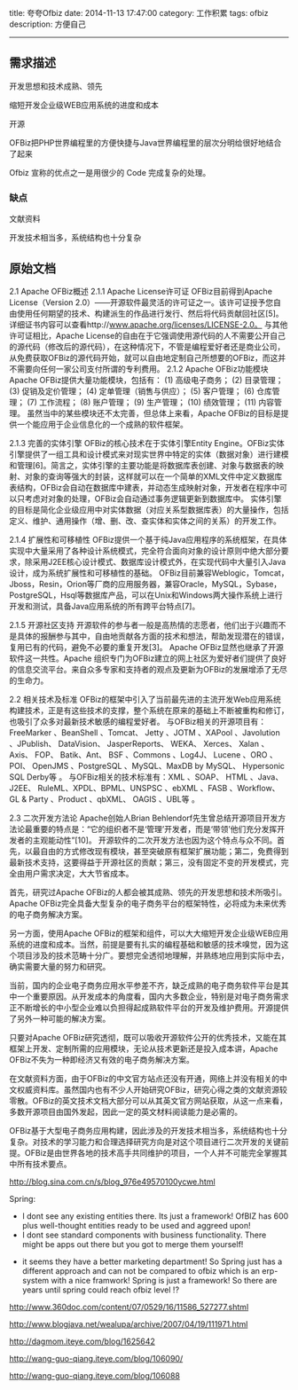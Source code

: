 title: 夸夸Ofbiz
date: 2014-11-13 17:47:00
category: 工作积累
tags: ofbiz
description: 方便自己

---


## 需求描述 ##

开发思想和技术成熟、领先

缩短开发企业级WEB应用系统的进度和成本

开源

OFBiz把PHP世界编程里的方便快捷与Java世界编程里的层次分明给很好地结合了起来


Ofbiz 宣称的优点之一是用很少的 Code 完成复杂的处理。 

### 缺点 ###

文献资料

开发技术相当多，系统结构也十分复杂


## 原始文档 ##

2.1  Apache OFBiz概述
2.1.1  Apache License许可证
OFBiz目前得到Apache License（Version 2.0）——开源软件最灵活的许可证之一。该许可证授予您自由使用任何期望的技术、构建派生的作品进行发行、然后将代码贡献回社区[5]。详细证书内容可以查看http://www.apache.org/licenses/LICENSE-2.0。
与其他许可证相比，Apache License的自由在于它强调使用源代码的人不需要公开自己的源代码（修改后的源代码），在这种情况下，不管是编程爱好者还是商业公司，从免费获取OFBiz的源代码开始，就可以自由地定制自己所想要的OFBiz，而这并不需要向任何一家公司支付所谓的专利费用。
2.1.2  Apache OFBiz功能模块
Apache OFBiz提供大量功能模块，包括有：
(1) 高级电子商务；
(2) 目录管理；
(3) 促销及定价管理；
(4) 定单管理（销售与供应）；
(5) 客户管理；
(6) 仓库管理；
(7) 工作流程；
(8) 账户管理；
(9) 生产管理；
(10)  绩效管理；
(11)  内容管理。
虽然当中的某些模块还不太完善，但总体上来看，Apache OFBiz的目标是提供一个能应用于企业信息化的一个成熟的软件框架。

2.1.3  完善的实体引擎
OFBiz的核心技术在于实体引擎Entity Engine。OFBiz实体引擎提供了一组工具和设计模式来对现实世界中特定的实体（数据对象）进行建模和管理[6]。简言之，实体引擎的主要功能是将数据库表创建、对象与数据表的映射、对象的查询等强大的封装，这样就可以在一个简单的XML文件中定义数据库表结构，OFBiz会自动在数据库中建表，并动态生成映射对象，开发者在程序中可以只考虑对对象的处理，OFBiz会自动通过事务逻辑更新到数据库中。
实体引擎的目标是简化企业级应用中对实体数据（对应关系型数据库表）的大量操作，包括定义、维护、通用操作（增、删、改、查实体和实体之间的关系）的开发工作。

2.1.4  扩展性和可移植性
OFBiz提供一个基于纯Java应用程序的系统框架，在具体实现中大量采用了各种设计系统模式，完全符合面向对象的设计原则中绝大部分要求，除采用J2EE核心设计模式、数据库设计模式外，在实现代码中大量引入Java设计，成为系统扩展性和可移植性的基础。
OFBiz目前兼容Weblogic，Tomcat，Jboss，Resin，Orion等厂商的应用服务器，兼容Oracle，MySQL，Sybase，PostgreSQL，Hsql等数据库产品，可以在Unix和Windows两大操作系统上进行开发和测试，具备Java应用系统的所有跨平台特点[7]。

2.1.5  开源社区支持
开源软件的参与者一般是高热情的志愿者，他们出于兴趣而不是具体的报酬参与其中，自由地贡献各方面的技术和想法，帮助发现潜在的错误，复用已有的代码，避免不必要的重复开发[3]。
Apache OFBiz显然也继承了开源软件这一共性。Apache 组织专门为OFBiz建立的网上社区为爱好者们提供了良好的信息交流平台。来自众多专家和支持者的观点及更新为OFBiz的发展增添了无尽的生命力。

2.2  相关技术及标准
OFBiz的框架中引入了当前最先进的主流开发Web应用系统构建技术，正是有这些技术的支撑，整个系统在原来的基础上不断被重构和修订，也吸引了众多对最新技术敏感的编程爱好者。
与OFBiz相关的开源项目有： FreeMarker 、BeanShell 、Tomcat、 Jetty 、JOTM 、XAPool 、Javolution 、JPublish、 DataVision、 JasperReports、 WEKA、 Xerces、 Xalan 、Axis、 FOP、 Batik、Ant、 BSF 、Commons 、Log4J、 Lucene 、ORO 、POI、 OpenJMS 、PostgreSQL 、MySQL、MaxDB by MySQL、 Hypersonic SQL Derby等 。
与OFBiz相关的技术标准有：XML 、SOAP、 HTML 、Java、J2EE、 RuleML、XPDL、BPML、UNSPSC 、ebXML 、FASB 、Workflow、GL & Party 、Product 、qbXML、 OAGIS 、UBL等 。

2.3  二次开发方法论
Apache创始人Brian Behlendorf先生曾总结开源项目开发方法论最重要的特点是：“它的组织者不是‘管理’开发者，而是‘带领’他们充分发挥开发者的主观能动性”[10]。
开源软件的二次开发方法也因为这个特点与众不同。首先，以最自由的方式修改现有模块，甚至突破原有框架扩展功能；第二，免费得到最新技术支持，这要得益于开源社区的贡献；第三，没有固定不变的开发模式，完全由用户需求决定，大大节省成本。










首先，研究过Apache OFBiz的人都会被其成熟、领先的开发思想和技术所吸引。Apache OFBiz完全具备大型复杂的电子商务平台的框架特性，必将成为未来优秀的电子商务解决方案。

另一方面，使用Apache OFBiz的框架和组件，可以大大缩短开发企业级WEB应用系统的进度和成本。当然，前提是要有扎实的编程基础和敏感的技术嗅觉，因为这个项目涉及的技术范畴十分广。要想完全透彻地理解，并熟练地应用到实际中去，确实需要大量的努力和研究。

当前，国内的企业电子商务应用水平参差不齐，缺乏成熟的电子商务软件平台是其中一个重要原因。从开发成本的角度看，国内大多数企业，特别是对电子商务需求正不断增长的中小型企业难以负担得起成熟软件平台的开发及维护费用。开源提供了另外一种可能的解决方案。

只要对Apache OFBiz研究透彻，既可以吸收开源软件公开的优秀技术，又能在其框架上开发、定制所需的应用模块，无论从技术更新还是投入成本讲，Apache OFBiz不失为一种即经济又有效的电子商务解决方案。

在文献资料方面，由于OFBiz的中文官方站点还没有开通，网络上并没有相关的中文权威资料库。虽然国内也有不少人开始研究OFBiz，研究心得之类的文献资源较零散。OFBiz的英文技术文档大部分可以从其英文官方网站获取，从这一点来看，多数开源项目由国外发起，因此一定的英文材料阅读能力是必需的。

OFBiz基于大型电子商务应用构建，因此涉及的开发技术相当多，系统结构也十分复杂。对技术的学习能力和合理选择研究方向是对这个项目进行二次开发的关键前提。OFBiz是由世界各地的技术高手共同维护的项目，一个人并不可能完全掌握其中所有技术要点。


http://blog.sina.com.cn/s/blog_976e49570100ycwe.html



Spring:
- I dont see any existing entities there. Its just a framework! OfBIZ has
600 plus well-thought entities ready to be used and aggreed upon!
- I dont see standard components with business functionality. There might
be apps out there but you got to merge them yourself!
+ it seems they have a better marketing department!
So Spring just has a different approach and can not be compared to ofbiz
which is an erp-system with a nice framwork! Spring is just a framework! So
there are years until spring could reach ofbiz level !?


http://www.360doc.com/content/07/0529/16/11586_527277.shtml

http://www.blogjava.net/wealupa/archive/2007/04/19/111971.html




http://dagmom.iteye.com/blog/1625642

http://wang-guo-qiang.iteye.com/blog/106090/

http://wang-guo-qiang.iteye.com/blog/106088